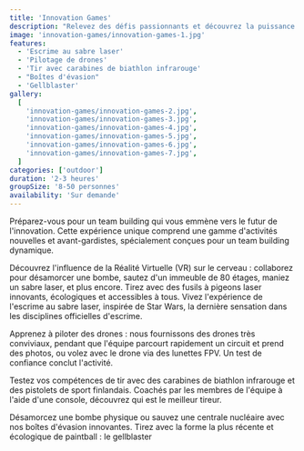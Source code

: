 ```yaml
---
title: 'Innovation Games'
description: "Relevez des défis passionnants et découvrez la puissance de l'innovation dans le team building"
image: 'innovation-games/innovation-games-1.jpg'
features:
  - 'Escrime au sabre laser'
  - 'Pilotage de drones'
  - 'Tir avec carabines de biathlon infrarouge'
  - "Boîtes d'évasion"
  - 'Gellblaster'
gallery:
  [
    'innovation-games/innovation-games-2.jpg',
    'innovation-games/innovation-games-3.jpg',
    'innovation-games/innovation-games-4.jpg',
    'innovation-games/innovation-games-5.jpg',
    'innovation-games/innovation-games-6.jpg',
    'innovation-games/innovation-games-7.jpg',
  ]
categories: ['outdoor']
duration: '2-3 heures'
groupSize: '8-50 personnes'
availability: 'Sur demande'
---
```


Préparez-vous pour un team building qui vous emmène vers le futur de l'innovation. Cette expérience unique comprend une gamme d'activités nouvelles et avant-gardistes, spécialement conçues pour un team building dynamique.

Découvrez l'influence de la Réalité Virtuelle (VR) sur le cerveau : collaborez pour désamorcer une bombe, sautez d'un immeuble de 80 étages, maniez un sabre laser, et plus encore.
Tirez avec des fusils à pigeons laser innovants, écologiques et accessibles à tous.
Vivez l'expérience de l'escrime au sabre laser, inspirée de Star Wars, la dernière sensation dans les disciplines officielles d'escrime.

Apprenez à piloter des drones : nous fournissons des drones très conviviaux, pendant que l'équipe parcourt rapidement un circuit et prend des photos, ou volez avec le drone via des lunettes FPV. Un test de confiance conclut l'activité.

Testez vos compétences de tir avec des carabines de biathlon infrarouge et des pistolets de sport finlandais. Coachés par les membres de l'équipe à l'aide d'une console, découvrez qui est le meilleur tireur.

Désamorcez une bombe physique ou sauvez une centrale nucléaire avec nos boîtes d'évasion innovantes.
Tirez avec la forme la plus récente et écologique de paintball : le gellblaster
